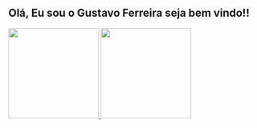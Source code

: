 ## Olá, Eu sou o Gustavo Ferreira seja bem vindo!!

 <div>
  <a href="https://github.com/Gussstavof">
  <img height="180em" src="https://github-readme-stats.vercel.app/api?username=Gussstavof&show_icons=true&theme=yeblu&include_all_commits=true&count_private=true"/>
  <img height="180em" src="https://github-readme-stats.vercel.app/api/top-langs/?username=Gussstavof&layout=compact&langs_count=16&theme=yeblu"/>
<div>
